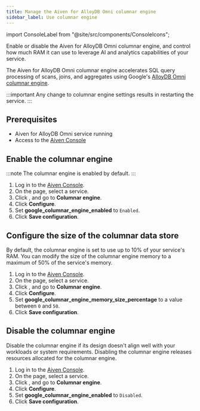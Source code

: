 ```yaml
---
title: Manage the Aiven for AlloyDB Omni columnar engine
sidebar_label: Use columnar engine
---
```


import ConsoleLabel from "@site/src/components/ConsoleIcons";

Enable or disable the Aiven for AlloyDB Omni columnar engine, and control how much RAM it can use to leverage AI and analytics capabilities of your service.

The Aiven for AlloyDB Omni columnar engine accelerates SQL query processing of scans,
joins, and aggregates using Google's
[AlloyDB Omni columnar engine](https://cloud.google.com/alloydb/docs/columnar-engine/about).

:::important
Any change to columnar engine settings results in restarting the service.
:::

## Prerequisites

- Aiven for AlloyDB Omni service running
- Access to the [Aiven Console](https://console.aiven.io/)

## Enable the columnar engine

:::note
The columnar engine is enabled by default.
:::

1. Log in to the [Aiven Console](https://console.aiven.io/).
1. On the <ConsoleLabel name="Services"/> page, select a service.
1. Click <ConsoleLabel name="service settings"/>, and go to **Columnar engine**.
1. Click **Configure**.
1. Set **google_columnar_engine_enabled** to `Enabled`.
1. Click **Save configuration**.

## Configure the size of the columnar data store

By default, the columnar engine is set to use up to 10% of your service's RAM. You can
modify the size of the columnar engine memory to a maximum of 50% of the service's
memory.

1. Log in to the [Aiven Console](https://console.aiven.io/).
1. On the <ConsoleLabel name="Services"/> page, select a service.
1. Click <ConsoleLabel name="service settings"/>, and go to **Columnar engine**.
1. Click **Configure**.
1. Set **google_columnar_engine_memory_size_percentage** to a value between `0` and `50`.
1. Click **Save configuration**.

## Disable the columnar engine

Disable the columnar engine if its design doesn't align well with your workloads or system
requirements. Disabling the columnar engine releases resources allocated for the columnar
engine.

1. Log in to the [Aiven Console](https://console.aiven.io/).
1. On the <ConsoleLabel name="Services"/> page, select a service.
1. Click <ConsoleLabel name="service settings"/>, and go to **Columnar engine**.
1. Click **Configure**.
1. Set **google_columnar_engine_enabled** to `Disabled`.
1. Click **Save configuration**.
